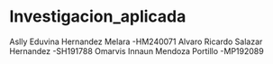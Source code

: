 # Investigacion_aplicada
Aslly Eduvina Hernandez Melara -HM240071
Alvaro Ricardo Salazar Hernandez -SH191788
Omarvis Innaun Mendoza Portillo -MP192089
